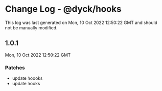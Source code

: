 # Change Log - @dyck/hooks

This log was last generated on Mon, 10 Oct 2022 12:50:22 GMT and should not be manually modified.

## 1.0.1
Mon, 10 Oct 2022 12:50:22 GMT

### Patches

- update hoooks
- update hooks

